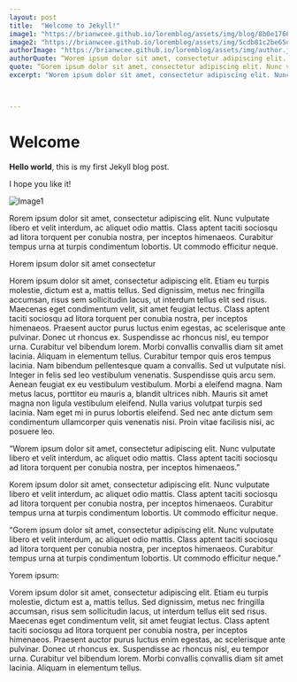 ```yaml
---
layout: post
title:  "Welcome to Jekyll!"
image1: "https://brianwcee.github.io/loremblog/assets/img/blog/8b0e1766cf2d3372ad03a9ebb290e04741addd0d.png"
image2: "https://brianwcee.github.io/loremblog/assets/img/5cdb81c2be65d7795f0e2071ced60b6d2f5aa3f3.jpg"
authorImage: "https://brianwcee.github.io/loremblog/assets/img/author.jpg"
authorQuote: “Worem ipsum dolor sit amet, consectetur adipiscing elit. Nunc vulputate libero et velit interdum, ac aliquet odio mattis. Class aptent taciti sociosqu ad litora torquent per conubia nostra, per inceptos himenaeos.”
quote: “Gorem ipsum dolor sit amet, consectetur adipiscing elit. Nunc vulputate libero et velit interdum, ac aliquet odio mattis. Class aptent taciti sociosqu ad litora torquent per conubia nostra, per inceptos himenaeos. Curabitur tempus urna at turpis condimentum lobortis. Ut commodo efficitur neque.”
excerpt: "Worem ipsum dolor sit amet, consectetur adipiscing elit. Nunc vulputate libero et velit interdum, ac aliquet odio mattis."



---
```


# Welcome

**Hello world**, this is my first Jekyll blog post.

I hope you like it!

![Image1](https://brianwcee.github.io/loremblog/assets/img/5cdb81c2be65d7795f0e2071ced60b6d2f5aa3f3.jpg "Image1")

Rorem ipsum dolor sit amet, consectetur adipiscing elit. Nunc vulputate libero et velit interdum, ac aliquet odio mattis. Class aptent taciti sociosqu ad litora torquent per conubia nostra, per inceptos himenaeos. Curabitur tempus urna at turpis condimentum lobortis. Ut commodo efficitur neque.


Horem ipsum dolor sit amet consectetur

Horem ipsum dolor sit amet, consectetur adipiscing elit. Etiam eu turpis molestie, dictum est a, mattis tellus. Sed dignissim, metus nec fringilla accumsan, risus sem sollicitudin lacus, ut interdum tellus elit sed risus. Maecenas eget condimentum velit, sit amet feugiat lectus. Class aptent taciti sociosqu ad litora torquent per conubia nostra, per inceptos himenaeos. Praesent auctor purus luctus enim egestas, ac scelerisque ante pulvinar. Donec ut rhoncus ex. Suspendisse ac rhoncus nisl, eu tempor urna. Curabitur vel bibendum lorem. Morbi convallis convallis diam sit amet lacinia. Aliquam in elementum tellus.
Curabitur tempor quis eros tempus lacinia. Nam bibendum pellentesque quam a convallis. Sed ut vulputate nisi. Integer in felis sed leo vestibulum venenatis. Suspendisse quis arcu sem. Aenean feugiat ex eu vestibulum vestibulum. Morbi a eleifend magna. Nam metus lacus, porttitor eu mauris a, blandit ultrices nibh. Mauris sit amet magna non ligula vestibulum eleifend. Nulla varius volutpat turpis sed lacinia. Nam eget mi in purus lobortis eleifend. Sed nec ante dictum sem condimentum ullamcorper quis venenatis nisi. Proin vitae facilisis nisi, ac posuere leo.

“Worem ipsum dolor sit amet, consectetur adipiscing elit. Nunc vulputate libero et velit interdum, ac aliquet odio mattis. Class aptent taciti sociosqu ad litora torquent per conubia nostra, per inceptos himenaeos.”

Korem ipsum dolor sit amet, consectetur adipiscing elit. Nunc vulputate libero et velit interdum, ac aliquet odio mattis. Class aptent taciti sociosqu ad litora torquent per conubia nostra, per inceptos himenaeos.
Curabitur tempus urna at turpis condimentum lobortis. Ut commodo efficitur neque.

“Gorem ipsum dolor sit amet, consectetur adipiscing elit. Nunc vulputate libero et velit interdum, ac aliquet odio mattis. Class aptent taciti sociosqu ad litora torquent per conubia nostra, per inceptos himenaeos. Curabitur tempus urna at turpis condimentum lobortis. Ut commodo efficitur neque.”

Yorem ipsum:

Vorem ipsum dolor sit amet, consectetur adipiscing elit. Etiam eu turpis molestie, dictum est a, mattis tellus. Sed dignissim, metus nec fringilla accumsan, risus sem sollicitudin lacus, ut interdum tellus elit sed risus. Maecenas eget condimentum velit, sit amet feugiat lectus.
Class aptent taciti sociosqu ad litora torquent per conubia nostra, per inceptos himenaeos. Praesent auctor purus luctus enim egestas, ac scelerisque ante pulvinar. Donec ut rhoncus ex. Suspendisse ac rhoncus nisl, eu tempor urna. Curabitur vel bibendum lorem. Morbi convallis convallis diam sit amet lacinia. Aliquam in elementum tellus.



